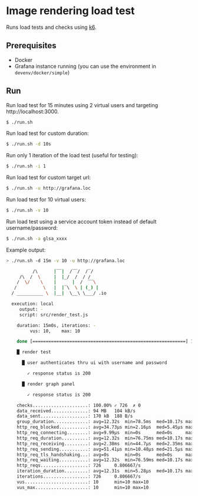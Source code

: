 # Image rendering load test

Runs load tests and checks using [k6](https://k6.io/).

## Prerequisites

- Docker
- Grafana instance running (you can use the environment in `devenv/docker/simple`)

## Run

Run load test for 15 minutes using 2 virtual users and targeting http://localhost:3000.

```bash
$ ./run.sh
```

Run load test for custom duration:

```bash
$ ./run.sh -d 10s
```

Run only 1 iteration of the load test (useful for testing):

```bash
$ ./run.sh -i 1
```

Run load test for custom target url:

```bash
$ ./run.sh -u http://grafana.loc
```

Run load test for 10 virtual users:

```bash
$ ./run.sh -v 10
```

Run load test using a service account token instead of default username/password:

```bash
$ ./run.sh -a glsa_xxxx
```

Example output:

```bash
> ./run.sh -d 15m -v 10 -u http://grafana.loc

          /\      |‾‾|  /‾‾/  /‾/
     /\  /  \     |  |_/  /  / /
    /  \/    \    |      |  /  ‾‾\
   /          \   |  |‾\  \ | (_) |
  / __________ \  |__|  \__\ \___/ .io

  execution: local
     output: -
     script: src/render_test.js

    duration: 15m0s, iterations: -
         vus: 10,    max: 10

    done [==========================================================] 15m0s / 15m0s

    █ render test

      █ user authenticates thru ui with username and password

        ✓ response status is 200

      █ render graph panel

        ✓ response status is 200

    checks.....................: 100.00% ✓ 726  ✗ 0
    data_received..............: 94 MB   104 kB/s
    data_sent..................: 170 kB  188 B/s
    group_duration.............: avg=12.32s  min=78.5ms  med=10.17s max=30.26s  p(90)=22.21s  p(95)=24.46s
    http_req_blocked...........: avg=34.73µs min=2.16µs  med=5.45µs max=4.04ms  p(90)=8.78µs  p(95)=15.34µs
    http_req_connecting........: avg=9.99µs  min=0s      med=0s     max=1.26ms  p(90)=0s      p(95)=0s
    http_req_duration..........: avg=12.32s  min=76.75ms med=10.17s max=30.26s  p(90)=22.21s  p(95)=24.46s
    http_req_receiving.........: avg=2.38ms  min=44.7µs  med=2.35ms max=16.37ms p(90)=4.64ms  p(95)=5.98ms
    http_req_sending...........: avg=51.41µs min=10.48µs med=21.5µs max=4.29ms  p(90)=38.26µs p(95)=72.63µs
    http_req_tls_handshaking...: avg=0s      min=0s      med=0s     max=0s      p(90)=0s      p(95)=0s
    http_req_waiting...........: avg=12.32s  min=76.59ms med=10.17s max=30.24s  p(90)=22.21s  p(95)=24.46s
    http_reqs..................: 726     0.806667/s
    iteration_duration.........: avg=12.31s  min=5.28µs  med=10.17s max=30.26s  p(90)=22.21s  p(95)=24.46s
    iterations.................: 726     0.806667/s
    vus........................: 10      min=10 max=10
    vus_max....................: 10      min=10 max=10
```

